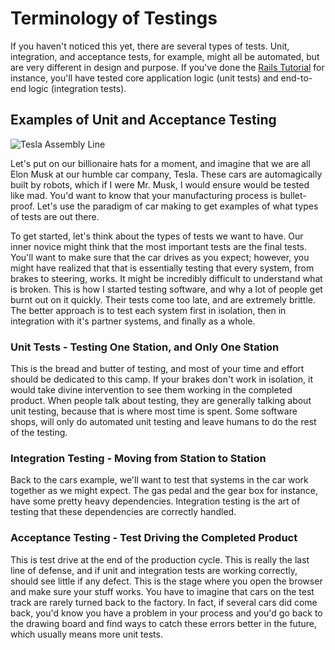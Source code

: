 # Terminology of Testings
If you haven't noticed this yet, there are several types of tests. Unit,
integration, and acceptance tests, for example, might all be automated,
but are very different in design and purpose. If you've done the [Rails
Tutorial](http://www.railstutorial.org) for instance, you'll have tested
core application logic (unit tests) and end-to-end logic (integration
tests).

## Examples of Unit and Acceptance Testing
![Tesla Assembly
Line](http://www.technologyreview.com/sites/default/files/styles/body_embed/public/legacy/tesla.deathwatchx616.jpg?itok=sN1K4X86)

Let's put on our billionaire hats for a moment, and imagine that we are
all Elon Musk at our humble car company, Tesla. These cars are
automagically built by robots, which if I were Mr. Musk, I would ensure
would be tested like mad. You'd want to know that your manufacturing
process is bullet-proof. Let's use the paradigm of car making to get
examples of what types of tests are out there.

To get started, let's think about the types of tests we want to have.
Our inner novice might think that the most important tests are the final
tests. You'll want to make sure that the car drives as you expect;
however, you might have realized that that is essentially testing that
every system, from brakes to steering, works. It might be incredibly
difficult to understand what is broken. This is how I started testing
software, and why a lot of people get burnt out on it quickly. Their
tests come too late, and are extremely brittle. The better approach is
to test each system first in isolation, then in integration with it's
partner systems, and finally as a whole.

### Unit Tests - Testing One Station, and Only One Station
This is the bread and butter of testing, and most of your time and
effort should be dedicated to this camp. If your brakes don't work in
isolation, it would take divine intervention to see them working in the
completed product. When people talk about testing, they are generally
talking about unit testing, because that is where most time is spent.
Some software shops, will only do automated unit testing and leave humans to do
the rest of the testing.

### Integration Testing - Moving from Station to Station
Back to the cars example, we'll want to test that systems in the car
work together as we might expect. The gas pedal and the gear box for
instance, have some pretty heavy dependencies. Integration testing is
the art of testing that these dependencies are correctly handled. 

### Acceptance Testing - Test Driving the Completed Product
This is test drive at the end of the production cycle. This is really
the last line of defense, and if unit and integration tests are working
correctly, should see little if any defect. This is the stage where you
open the browser and make sure your stuff works. You have to imagine
that cars on the test track are rarely turned back to the factory. In
fact, if several cars did come back, you'd know you have a problem in
your process and you'd go back to the drawing board and find ways to
catch these errors better in the future, which usually means more unit
tests.

